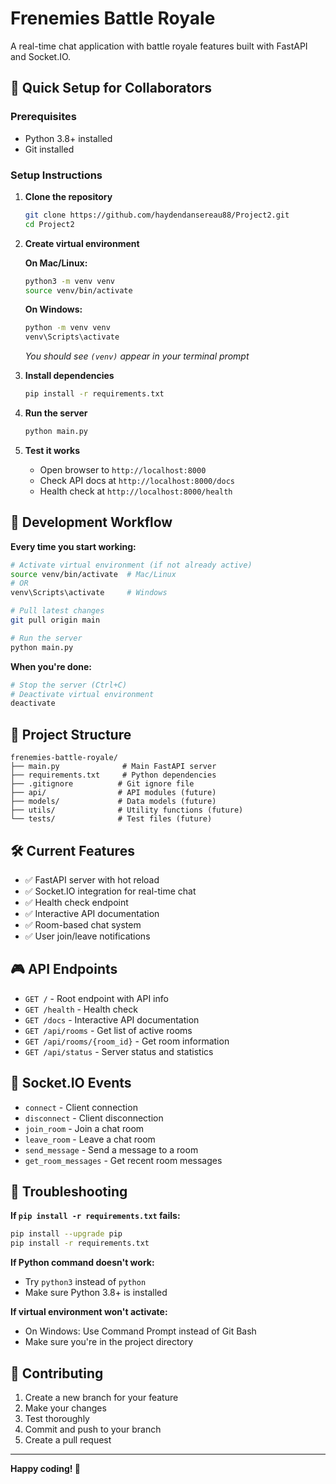 # Frenemies Battle Royale

A real-time chat application with battle royale features built with FastAPI and Socket.IO.

## 🚀 Quick Setup for Collaborators

### Prerequisites
- Python 3.8+ installed
- Git installed

### Setup Instructions

1. **Clone the repository**
   ```bash
   git clone https://github.com/haydendansereau88/Project2.git
   cd Project2
   ```

2. **Create virtual environment**
   
   **On Mac/Linux:**
   ```bash
   python3 -m venv venv
   source venv/bin/activate
   ```
   
   **On Windows:**
   ```cmd
   python -m venv venv
   venv\Scripts\activate
   ```
   
   *You should see `(venv)` appear in your terminal prompt*

3. **Install dependencies**
   ```bash
   pip install -r requirements.txt
   ```

4. **Run the server**
   ```bash
   python main.py
   ```

5. **Test it works**
   - Open browser to `http://localhost:8000`
   - Check API docs at `http://localhost:8000/docs`
   - Health check at `http://localhost:8000/health`

## 🔧 Development Workflow

**Every time you start working:**
```bash
# Activate virtual environment (if not already active)
source venv/bin/activate  # Mac/Linux
# OR
venv\Scripts\activate     # Windows

# Pull latest changes
git pull origin main

# Run the server
python main.py
```

**When you're done:**
```bash
# Stop the server (Ctrl+C)
# Deactivate virtual environment
deactivate
```

## 📁 Project Structure

```
frenemies-battle-royale/
├── main.py              # Main FastAPI server
├── requirements.txt     # Python dependencies
├── .gitignore          # Git ignore file
├── api/                # API modules (future)
├── models/             # Data models (future)
├── utils/              # Utility functions (future)
└── tests/              # Test files (future)
```

## 🛠️ Current Features

- ✅ FastAPI server with hot reload
- ✅ Socket.IO integration for real-time chat
- ✅ Health check endpoint
- ✅ Interactive API documentation
- ✅ Room-based chat system
- ✅ User join/leave notifications

## 🎮 API Endpoints

- `GET /` - Root endpoint with API info
- `GET /health` - Health check
- `GET /docs` - Interactive API documentation
- `GET /api/rooms` - Get list of active rooms
- `GET /api/rooms/{room_id}` - Get room information
- `GET /api/status` - Server status and statistics

## 🔌 Socket.IO Events

- `connect` - Client connection
- `disconnect` - Client disconnection
- `join_room` - Join a chat room
- `leave_room` - Leave a chat room
- `send_message` - Send a message to a room
- `get_room_messages` - Get recent room messages

## 🐛 Troubleshooting

**If `pip install -r requirements.txt` fails:**
```bash
pip install --upgrade pip
pip install -r requirements.txt
```

**If Python command doesn't work:**
- Try `python3` instead of `python`
- Make sure Python 3.8+ is installed

**If virtual environment won't activate:**
- On Windows: Use Command Prompt instead of Git Bash
- Make sure you're in the project directory

## 📝 Contributing

1. Create a new branch for your feature
2. Make your changes
3. Test thoroughly
4. Commit and push to your branch
5. Create a pull request

---

**Happy coding! 🚀**